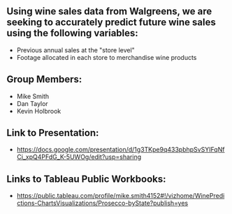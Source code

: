 ## Using wine sales data from Walgreens, we are seeking to accurately predict future wine sales using the following variables:
  - Previous annual sales at the "store level"
  - Footage allocated in each store to merchandise wine products


## Group Members:
  - Mike Smith
  - Dan Taylor
  - Kevin Holbrook

## Link to Presentation:
  - https://docs.google.com/presentation/d/1g3TKpe9q433pbhpSvSYIFqNfCi_xpQ4PFdG_K-5UWOg/edit?usp=sharing

## Links to Tableau Public Workbooks:
  - https://public.tableau.com/profile/mike.smith4152#!/vizhome/WinePredictions-ChartsVisualizations/Prosecco-byState?publish=yes
